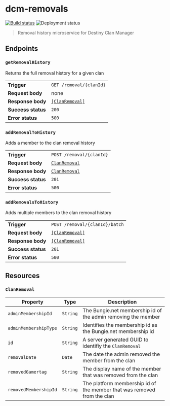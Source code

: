 # dcm-removals

[![Build status](https://dev.azure.com/heymrcarter/Destiny%20Clan%20Manager/_apis/build/status/DCM-Removals)](https://dev.azure.com/heymrcarter/Destiny%20Clan%20Manager/_build/latest?definitionId=-1)
![Deployment status](https://vsrm.dev.azure.com/heymrcarter/_apis/public/Release/badge/7e5f3784-dda9-4bf0-9c99-7bde292990b9/8/22)

> Removal history microservice for Destiny Clan Manager

## Endpoints

### `getRemovalHistory`

Returns the full removal history for a given clan

|                    |                                 |
| ------------------ | ------------------------------- |
| **Trigger**        | `GET /removal/{clanId}`         |
| **Request body**   | none                            |
| **Response body**  | [`[ClanRemoval]`](#ClanRemoval) |
| **Success status** | `200`                           |
| **Error status**   | `500`                           |

### `addRemovalToHistory`

Adds a member to the clan removal history

|                    |                               |
| ------------------ | ----------------------------- |
| **Trigger**        | `POST /removal/{clanId}`      |
| **Request body**   | [`ClanRemoval`](#ClanRemoval) |
| **Response body**  | [`ClanRemoval`](#ClanRemoval) |
| **Success status** | `201`                         |
| **Error status**   | `500`                         |

### `addRemovalsToHistory`

Adds multiple members to the clan removal history

|                    |                                 |
| ------------------ | ------------------------------- |
| **Trigger**        | `POST /removal/{clanId}/batch`  |
| **Request body**   | [`[ClanRemoval]`](#ClanRemoval) |
| **Response body**  | [`[ClanRemoval]`](#ClanRemoval) |
| **Success status** | `201`                           |
| **Error status**   | `500`                           |

## Resources

### `ClanRemoval`

| Property              | Type     | Description                                                             |
| --------------------- | -------- | ----------------------------------------------------------------------- |
| `adminMembershipId`   | `String` | The Bungie.net membership id of the admin removing the member           |
| `adminMembershipType` | `String` | Identifies the membership id as the Bungie.net membership id            |
| `id`                  | `String` | A server generated GUID to identifiy the `ClanRemoval`                  |
| `removalDate`         | `Date`   | The date the admin removed the member from the clan                     |
| `removedGamertag`     | `String` | The display name of the member that was removed from the clan           |
| `removedMembershipId` | `String` | The platform membership id of the member that was removed from the clan |
